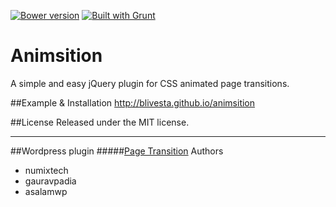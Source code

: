 [![Bower version](https://badge.fury.io/bo/animsition.svg)](http://badge.fury.io/bo/animsition) [![Built with Grunt](https://cdn.gruntjs.com/builtwith.png)](http://gruntjs.com/)

Animsition
==================

A simple and easy jQuery plugin for CSS animated page transitions. 

##Example & Installation
http://blivesta.github.io/animsition

##License
Released under the MIT license.


---


##Wordpress plugin
#####[Page Transition](http://wordpress.org/plugins/page-transition/ "Page Transition")
Authors

- numixtech
- gauravpadia
- asalamwp

